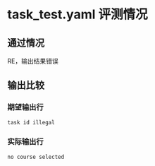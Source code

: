 # task_test.yaml 评测情况

## 通过情况

RE，输出结果错误

## 输出比较

### 期望输出行

```java
task id illegal
```

### 实际输出行

```java
no course selected
```
